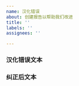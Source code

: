 ```yaml
---
name: 汉化错误
about: 创建报告以帮助我们改进
title: ''
labels: ''
assignees: ''

---
```


### 汉化错误文本
<!--将错误文本复制在这并用代码块-->

### 纠正后文本
<!--将纠正后的文本复制在这并用代码块-->

